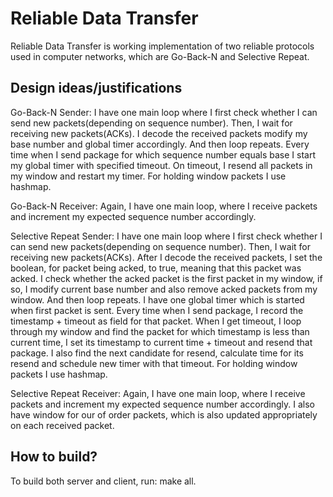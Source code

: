 # Reliable Data Transfer

Reliable Data Transfer is working implementation of two reliable protocols used in computer networks, which are Go-Back-N and Selective Repeat.

## Design ideas/justifications

Go-Back-N Sender:
I have one main loop where I first check whether I can send new packets(depending on sequence number). Then, I wait for receiving new packets(ACKs). I decode the received packets modify my base number and global timer accordingly. And then loop repeats. Every time when I send package for which sequence number equals base I start my global timer with specified timeout. On timeout, I resend all packets in my window and restart my timer. For holding window packets I use hashmap.

Go-Back-N Receiver:
Again, I have one main loop, where I receive packets and increment my expected sequence number accordingly.

Selective Repeat Sender:
I have one main loop where I first check whether I can send new packets(depending on sequence number). Then, I wait for receiving new packets(ACKs). After I decode the received packets, I set the boolean, for packet being acked, to true, meaning that this packet was acked. I check whether the acked packet is the first packet in my window, if so, I modify current base number and also remove acked packets from my window. And then loop repeats. I have one global timer which is started when first packet is sent. Every time when I send package, I record the timestamp + timeout as field for that packet. When I get timeout, I loop through my window and find the packet for which timestamp is less than current time, I set its timestamp to current time + timeout and resend that package. I also find the next candidate for resend, calculate time for its resend and schedule new timer with that timeout. For holding window packets I use hashmap.

Selective Repeat Receiver:
Again, I have one main loop, where I receive packets and increment my expected sequence number accordingly. I also have window for our of order packets, which is also updated appropriately on each received packet.

## How to build?

To build both server and client, run: make all.